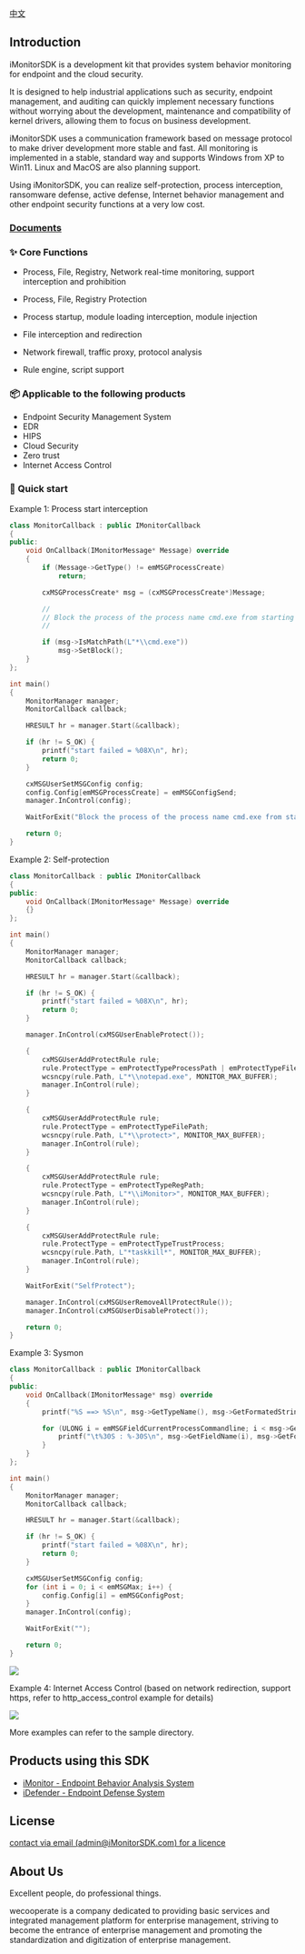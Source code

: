 [中文](./README_zh.md)

## Introduction

iMonitorSDK is a development kit that provides system behavior monitoring for endpoint and the cloud security. 

It is designed to help industrial applications such as security, endpoint management, and auditing can quickly implement necessary functions without worrying about the development, maintenance and compatibility of kernel drivers, allowing them to focus on business development.

iMonitorSDK uses a communication framework based on message protocol to make driver development more stable and fast. All monitoring is implemented in a stable, standard way and supports Windows from XP to Win11. Linux and MacOS are also planning support.

Using iMonitorSDK, you can realize self-protection, process interception, ransomware defense, active defense, Internet behavior management and other endpoint security functions at a very low cost.

### [Documents](https://imonitorsdk.com/)

### ✨ Core Functions

- Process, File, Registry, Network real-time monitoring, support interception and prohibition

- Process, File, Registry Protection

- Process startup, module loading interception, module injection

- File interception and redirection

- Network firewall, traffic proxy, protocol analysis
- Rule engine, script support

### 📦 Applicable to the following products

- Endpoint Security Management System
- EDR
- HIPS
- Cloud Security
- Zero trust
- Internet Access Control

### 🔨 Quick start

Example 1: Process start interception

```c++
class MonitorCallback : public IMonitorCallback
{
public:
	void OnCallback(IMonitorMessage* Message) override
	{
		if (Message->GetType() != emMSGProcessCreate)
			return;

		cxMSGProcessCreate* msg = (cxMSGProcessCreate*)Message;

		//
		// Block the process of the process name cmd.exe from starting
		//

		if (msg->IsMatchPath(L"*\\cmd.exe"))
			msg->SetBlock();
	}
};

int main()
{
	MonitorManager manager;
	MonitorCallback callback;

	HRESULT hr = manager.Start(&callback);

	if (hr != S_OK) {
		printf("start failed = %08X\n", hr);
		return 0;
	}

	cxMSGUserSetMSGConfig config;
	config.Config[emMSGProcessCreate] = emMSGConfigSend;
	manager.InControl(config);

	WaitForExit("Block the process of the process name cmd.exe from starting");

	return 0;
}
```

Example 2: Self-protection

```c++
class MonitorCallback : public IMonitorCallback
{
public:
	void OnCallback(IMonitorMessage* Message) override
	{}
};

int main()
{
	MonitorManager manager;
	MonitorCallback callback;

	HRESULT hr = manager.Start(&callback);

	if (hr != S_OK) {
		printf("start failed = %08X\n", hr);
		return 0;
	}

	manager.InControl(cxMSGUserEnableProtect());

	{
		cxMSGUserAddProtectRule rule;
		rule.ProtectType = emProtectTypeProcessPath | emProtectTypeFilePath;
		wcsncpy(rule.Path, L"*\\notepad.exe", MONITOR_MAX_BUFFER);
		manager.InControl(rule);
	}

	{
		cxMSGUserAddProtectRule rule;
		rule.ProtectType = emProtectTypeFilePath;
		wcsncpy(rule.Path, L"*\\protect>", MONITOR_MAX_BUFFER);
		manager.InControl(rule);
	}

	{
		cxMSGUserAddProtectRule rule;
		rule.ProtectType = emProtectTypeRegPath;
		wcsncpy(rule.Path, L"*\\iMonitor>", MONITOR_MAX_BUFFER);
		manager.InControl(rule);
	}

	{
		cxMSGUserAddProtectRule rule;
		rule.ProtectType = emProtectTypeTrustProcess;
		wcsncpy(rule.Path, L"*taskkill*", MONITOR_MAX_BUFFER);
		manager.InControl(rule);
	}

	WaitForExit("SelfProtect");

	manager.InControl(cxMSGUserRemoveAllProtectRule());
	manager.InControl(cxMSGUserDisableProtect());

	return 0;
}
```

Example 3: Sysmon

```c++
class MonitorCallback : public IMonitorCallback
{
public:
	void OnCallback(IMonitorMessage* msg) override
	{
		printf("%S ==> %S\n", msg->GetTypeName(), msg->GetFormatedString(emMSGFieldCurrentProcessPath));

		for (ULONG i = emMSGFieldCurrentProcessCommandline; i < msg->GetFieldCount(); i++) {
			printf("\t%30S : %-30S\n", msg->GetFieldName(i), msg->GetFormatedString(i));
		}
	}
};

int main()
{
	MonitorManager manager;
	MonitorCallback callback;

	HRESULT hr = manager.Start(&callback);

	if (hr != S_OK) {
		printf("start failed = %08X\n", hr);
		return 0;
	}

	cxMSGUserSetMSGConfig config;
	for (int i = 0; i < emMSGMax; i++) {
		config.Config[i] = emMSGConfigPost;
	}
	manager.InControl(config);

	WaitForExit("");

	return 0;
}
```

<img src="./doc/sysmon.gif" />

Example 4: Internet Access Control (based on network redirection, support https, refer to http_access_control example for details)

![](./doc/ac.png)

More examples can refer to the sample directory.

## Products using this SDK

- [iMonitor - Endpoint Behavior Analysis System](https://github.com/wecooperate/iMonitor)
- [iDefender - Endpoint Defense System](https://github.com/wecooperate/iDefender)

## License 
[ contact via email (admin@iMonitorSDK.com) for a licence ](mailto://admin@iMonitorSDK.com)


## About Us

Excellent people, do professional things.

wecooperate is a company dedicated to providing basic services and integrated management platform for enterprise management, striving to become the entrance of enterprise management and promoting the standardization and digitization of enterprise management.
